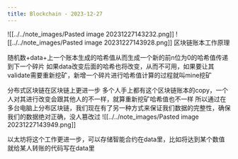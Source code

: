 ```yaml
---
title: Blockchain - 2023-12-27
---
```


![[../../note_images/Pasted image 20231227143232.png]]
![[../../note_images/Pasted image 20231227143928.png]]
区块链账本工作原理

随机数+data+上一个账本生成的哈希值从而生成一个新的前n位为0的哈希值传递到下一个碎片
如果data改变后面的哈希也将改变，从而不可用，如果要让其validate需要重新挖矿，新增一个碎片进行哈希值计算的过程就叫mine挖矿

分布式区块链在区块链上更进一步
多个人手上都有这个区块链账本的copy，一个人对其进行改变会跟其他人的不一样，就算重新挖矿哈希值也不一样
所以通过在多台电脑上分布区块链，我们现在有了另一种方式来保证我们数据的完整性，确保我们的数据绝对正确，没人篡改过
![[../../note_images/Pasted image 20231227143949.png]]

以太坊将这个工作更进一步，可以存储智能合约在data里，比如将达到某个数值就给某人转账的代码写在data里